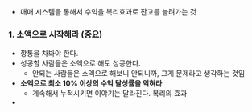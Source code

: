 - 매매 시스템을 통해서 수익을 복리효과로 잔고를 늘려가는 것 

### 1. 소액으로 시작해라 (중요)

- 깡통을 차봐야 한다.
- 성공할 사람들은 소액으로 해도 성공한다.
  - 안되는 사람들은 소액으로 해보니 안되니까, 그게 문제라고 생각하는 것임
- **소액으로 최소 10% 이상의 수익 달성률을 익혀라**
  - 계속해서 누적시키면 이야기는 달라진다. 복리의 효과
- 